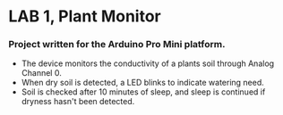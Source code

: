 # LAB 1, Plant Monitor
### Project written for the Arduino Pro Mini platform.
- The device monitors the conductivity of a plants soil through Analog Channel 0. 
- When dry soil is detected, a LED blinks to indicate watering need. 
- Soil is checked after 10 minutes of sleep, and sleep is continued if dryness hasn't been detected.
